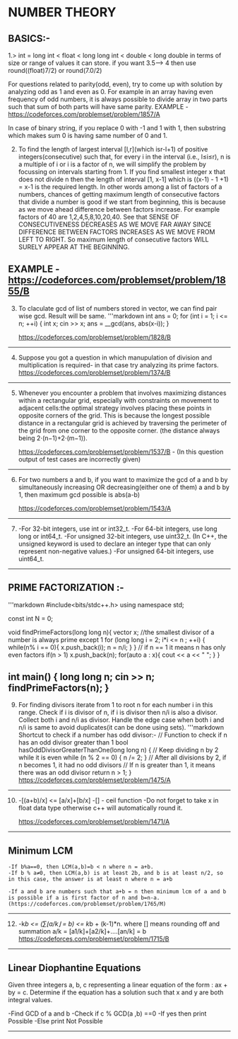 # NUMBER THEORY

## BASICS:-
   1.> int = long int < float < long long int < double < long double in terms of size or range of values it can store.
   if you want 3.5--> 4 then use round((float)7/2) or round(7.0/2)

  For questions related to parity(odd, even), try to come up with solution by analyzing odd as 1 and even as 0. For example in an array having even frequency of odd numbers, it is always
  possible to divide array in two parts such that sum of both parts will have same parity.
  EXAMPLE - https://codeforces.com/problemset/problem/1857/A
  
  In case of binary string, if you replace 0 with -1 and 1 with 1, then substring which makes sum 0 is having same number of 0 and 1.

2. To find the length of largest interval  [l,r](which isr-l+1) of positive integers(consecutive) such that, for every i in the interval (i.e., l≤i≤r), n is a multiple of i or i is a
   factor of n, we will simplify the problem by focussing on intervals starting from 1. If you find smallest integer x that does not divide n then the length of interval [1, x-1] which is
   ((x-1) - 1 +1) = x-1 is the required length.
   In other words among a list of factors of a numbers, chances of getting maximum length of consecutive factors that divide a number is good if we start from beginning, this is because as 
   we move ahead difference between factors increase. For example factors of 40 are 1,2,4,5,8,10,20,40. See that SENSE OF CONSECUTIVENESS DECREASES AS WE MOVE FAR AWAY SINCE DIFFERENCE BETWEEN 
   FACTORS INCREASES AS WE MOVE FROM LEFT TO RIGHT. So maximum length of consecutive factors WILL SURELY APPEAR AT THE BEGINNING.

EXAMPLE - https://codeforces.com/problemset/problem/1855/B
--------------------------------------------------------------------------------------------------------------------------------------------------------------------------------------------------
3. To claculate gcd of list of numbers stored in vector, we can find pair wise gcd. Result will be same.
'''markdown
        int ans = 0;
        for (int i = 1; i <= n; ++i)
        {
            int x;
            cin >> x;
            ans = __gcd(ans, abs(x-i));
        }

    https://codeforces.com/problemset/problem/1828/B
--------------------------------------------------------------------------------------------------------------------------------------------------------------------------------------------------
4. Suppose you got a question in which manupulation of division and multiplication is required- in that case try analyzing its prime factors.
   https://codeforces.com/problemset/problem/1374/B
--------------------------------------------------------------------------------------------------------------------------------------------------------------------------------------------------
5. Whenever you encounter a problem that involves maximizing distances within a rectangular grid, especially with constraints on movement to adjacent cells:the optimal strategy involves placing 
   these points in opposite corners of the grid. This is because the longest possible distance in a rectangular grid is achieved by traversing the perimeter of the grid from one corner to the
   opposite corner.  (the distance always being 2⋅(n−1)+2⋅(m−1)).

   https://codeforces.com/problemset/problem/1537/B   -   (In this question output of test cases are incorrectly given)
--------------------------------------------------------------------------------------------------------------------------------------------------------------------------------------------------
6. For two numbers a and b, if you want to maximize the gcd of a and b by simultaneously increasing OR decreasing(either one of them) a and b by 1, then maximum gcd possible is abs(a-b)

   https://codeforces.com/problemset/problem/1543/A
--------------------------------------------------------------------------------------------------------------------------------------------------------------------------------------------------
7. -For 32-bit integers, use int or int32_t.
   -For 64-bit integers, use long long or int64_t.
   -For unsigned 32-bit integers, use uint32_t.  (In C++, the unsigned keyword is used to declare an integer type that can only represent non-negative values.)
   -For unsigned 64-bit integers, use uint64_t.
--------------------------------------------------------------------------------------------------------------------------------------------------------------------------------------------------
## PRIME FACTORIZATION :- 
'''markdown
   #include<bits/stdc++.h>
    using namespace std;

const int N = 0;

void findPrimeFactors(long long n){
    vector<long long> x;
    //the smallest divisor of a number is always prime except 1
    for (long long i = 2; i*i <= n ; ++i)
    {
        while(n% i == 0){
            x.push_back(i);
            n = n/i;
        }
    }
    // if n == 1 it means n has only even factors
    if(n > 1) x.push_back(n);
    for(auto a : x){
        cout << a << " ";
    }
}


int main() {
    long long n;
    cin >> n;
    findPrimeFactors(n);
}
-------------------------------------------------------------------------------------------------------------------------------------------------------------------------------------

9. For finding divisors iterate from 1 to root n for each number i in this range. Check if i is divisor of n, if i is divisor then n/i is also a divisor. Collect both i and n/i as 
   divisor. Handle the edge case when both i and n/i is same to avoid duplicates(it can be done using sets).
'''markdown
  Shortcut to check if a number has odd divisor:-
  // Function to check if n has an odd divisor greater than 1
bool hasOddDivisorGreaterThanOne(long long n) {
    // Keep dividing n by 2 while it is even
    while (n % 2 == 0) {
        n /= 2;
    }
    // After all divisions by 2, if n becomes 1, it had no odd divisors
    // If n is greater than 1, it means there was an odd divisor
    return n > 1;
}
    https://codeforces.com/problemset/problem/1475/A
---------------------------------------------------------------------------------------------------------------------------------------------------------------------------------------
10. -[(a+b)/x] <= [a/x]+[b/x]
    -[] - ceil function
    -Do not forget to take x in float data type otherwise c++ will automatically round it. 

    https://codeforces.com/problemset/problem/1471/A
-------------------------------------------------------------------------------------------------------------------------------------------------------------------

## Minimum LCM
    -If b%a==0, then LCM(a,b)=b < n where n = a+b.
    -If b % a≠0, then LCM(a,b) is at least 2b, and b is at least n/2, so in this case, the answer is at least n where n = a+b

    -If a and b are numbers such that a+b = n then minimum lcm of a and b is possible if a is first factor of n and b=n-a.
    (https://codeforces.com/problemset/problem/1765/M)
-------------------------------------------------------------------------------------------------------------------------------------------------------------------
12. -k*b <= (∑⌊a/k⌋ = b) <= k*b + (k-1)*n. where [] means rounding off and summation a/k = [a1/k]+[a2/k]+....[an/k] = b
    https://codeforces.com/problemset/problem/1715/B
-----------------------------------------------------------------------------------------------------------------------------------------------------------------

## Linear Diophantine Equations
   Given three integers a, b, c representing a linear equation of the form : ax + by = c. Determine if the equation has a solution such that x and y are both integral values.

   -Find GCD of a and b
   -Check if c % GCD(a ,b) ==0
   -If yes then print Possible
   -Else print Not Possible

--------------------------------------------------------------------------------------------------------------------------------------------------------------------










